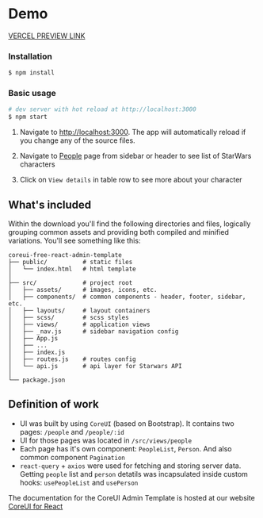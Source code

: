 # Demo

[VERCEL PREVIEW LINK](https://star-wars-people.vercel.app)

### Installation

``` bash
$ npm install
```

### Basic usage

``` bash
# dev server with hot reload at http://localhost:3000
$ npm start 
```

1. Navigate to [http://localhost:3000](http://localhost:3000). The app will automatically reload if you change any of the source files.

2. Navigate to [People](http://localhost:3000/people) page from sidebar or header to see list of StarWars characters

3. Click on `View details` in table row to see more about your character
## What's included

Within the download you'll find the following directories and files, logically grouping common assets and providing both compiled and minified variations. You'll see something like this:

```
coreui-free-react-admin-template
├── public/          # static files
│   └── index.html   # html template
│
├── src/             # project root
│   ├── assets/      # images, icons, etc.
│   ├── components/  # common components - header, footer, sidebar, etc.
│   ├── layouts/     # layout containers
│   ├── scss/        # scss styles
│   ├── views/       # application views
│   ├── _nav.js      # sidebar navigation config
│   ├── App.js
│   ├── ...
│   ├── index.js
│   ├── routes.js    # routes config
│   └── api.js       # api layer for Starwars API 
│
└── package.json
```

## Definition of work
- UI was built by using `CoreUI` (based on Bootstrap). It contains two pages: `/people` and `/people/:id`
- UI for those pages was located in `/src/views/people`
- Each page has it's own component: `PeopleList`, `Person`. And also common component `Pagination`
- `react-query` + `axios` were used for fetching and storing server data. Getting `people` list and `person` detatils was incapsulated inside custom hooks: `usePeopleList` and `usePerson`


The documentation for the CoreUI Admin Template is hosted at our website [CoreUI for React](https://coreui.io/react/)
